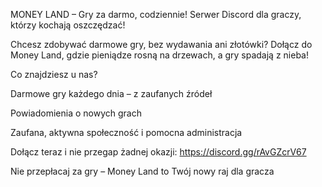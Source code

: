 MONEY LAND – Gry za darmo, codziennie! 
 Serwer Discord dla graczy, którzy kochają oszczędzać!

Chcesz zdobywać darmowe gry, bez wydawania ani złotówki?
Dołącz do Money Land, gdzie pieniądze rosną na drzewach, a gry spadają z nieba! 

 Co znajdziesz u nas?

 Darmowe gry każdego dnia –  z zaufanych źródeł

 Powiadomienia o nowych grach

 Zaufana, aktywna społeczność i pomocna administracja

 Dołącz teraz i nie przegap żadnej okazji:
https://discord.gg/rAvGZcrV67

Nie przepłacaj za gry – Money Land to Twój nowy raj dla gracza
